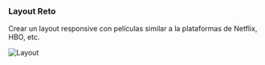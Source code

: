 ### Layout Reto
Crear un layout responsive con películas similar a la plataformas de Netflix, HBO, etc.


![Layout](./images/layout.png)